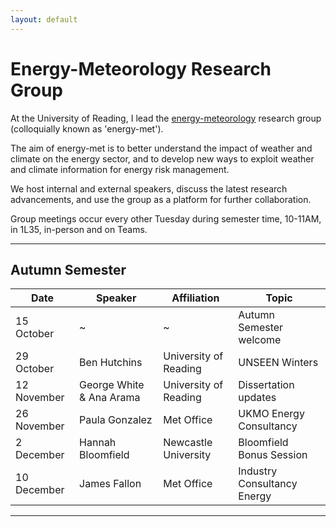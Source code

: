 ```yaml
---
layout: default
---
```


# Energy-Meteorology Research Group

At the University of Reading, I lead the [energy-meteorology](https://research.reading.ac.uk/met-energy/) research group (colloquially known as 'energy-met').

The aim of energy-met is to better understand the impact of weather and climate on the energy sector, and to develop new ways to exploit weather and climate information for energy risk management.

We host internal and external speakers, discuss the latest research advancements, and use the group as a platform for further collaboration.

<!-- Section on current group members
e.g. David, Ben, Izzi, Salim etc.
Section on Energy-Met alumni
e.g. Dan Drew, Hannah, James etc. -->

Group meetings occur every other Tuesday during semester time, 10-11AM, in 1L35, in-person and on Teams.

---

## Autumn Semester

Date | Speaker | Affiliation | Topic
-------|---------|--------|--------
15 October | ~ | ~ | Autumn Semester welcome
29 October | Ben Hutchins | University of Reading | UNSEEN Winters
12 November | George White & Ana Arama | University of Reading  | Dissertation updates
26 November | Paula Gonzalez | Met Office  | UKMO Energy Consultancy
2 December | Hannah Bloomfield | Newcastle University | Bloomfield Bonus Session
10 December | James Fallon | Met Office | Industry Consultancy Energy

---
